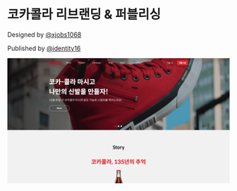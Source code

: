 # 코카콜라 리브랜딩 & 퍼블리싱

Designed by [@xjobs1068](https://github.com/xjobs1068)

Published by [@identity16](https://github.com/identity16)

![Site Preview](./docs/screenshot.png)
